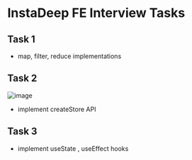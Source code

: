 # InstaDeep FE Interview Tasks

## Task 1

* map, filter, reduce implementations

## Task 2

![image](https://github.com/chemsseddine/instadeep-interview-tasks/assets/6200384/c4b70ad5-9ede-454b-a559-fc5bfa9a0ff2)

* implement createStore API

## Task 3

* implement useState , useEffect hooks



